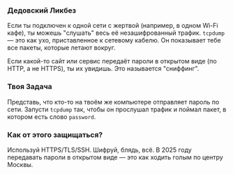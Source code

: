 ### Дедовский Ликбез

Если ты подключен к одной сети с жертвой (например, в одном Wi-Fi кафе), ты можешь "слушать" весь её незашифрованный трафик. `tcpdump` — это как ухо, приставленное к сетевому кабелю. Он показывает тебе все пакеты, которые летают вокруг.

Если какой-то сайт или сервис передаёт пароли в открытом виде (по HTTP, а не HTTPS), ты их увидишь. Это называется "сниффинг".

### Твоя Задача

Представь, что кто-то на твоём же компьютере отправляет пароль по сети. Запусти `tcpdump` так, чтобы он прослушал трафик и поймал пакет, в котором есть слово `password`.

### Как от этого защищаться?

Используй HTTPS/TLS/SSH. Шифруй, блядь, всё. В 2025 году передавать пароли в открытом виде — это как ходить голым по центру Москвы.
